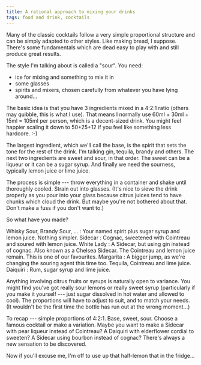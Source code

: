```yaml
---
title: A rational approach to mixing your drinks
tags: food and drink, cocktails
---
```

Many of the classic cocktails follow a very simple proportional
structure and can be simply adapted to other styles. Like making
bread, I suppose. There's some fundamentals which are dead easy
to play with and still produce great results.

The style I'm talking about is called a "sour". You need:

*   ice for mixing and something to mix it in
*   some glasses
*   spirits and mixers, chosen carefully from whatever you have
    lying around...

The basic idea is that you have 3 ingredients mixed in a 4:2:1
ratio (others may quibble, this is what I use). That means I
normally use 60ml + 30ml + 15ml = 105ml per person, which is
a decent-sized drink. You might feel happier scaling it down
to 50+25+12 if you feel like something less hardcore. :-)

The largest ingredient, which we'll call the base, is the spirit that 
sets the tone for the rest of the drink. I'm talking gin, tequila,
brandy and others. The next two ingredients are sweet and sour, in 
that order. The sweet can be a liqueur or it can be a sugar syrup. 
And finally we need the sourness, typically lemon juice or lime juice.

The process is simple --- throw everything in a container and shake
until thoroughly cooled. Strain out into glasses. (It's nice to
sieve the drink properly as you pour into your glass because citrus
juices tend to have chunks which cloud the drink. But maybe you're
not bothered about that. Don't make a fuss if you don't want to.)

So what have you made?

Whisky Sour, Brandy Sour, ...
:   Your named spirit plus sugar syrup and lemon juice. Nothing simpler.
Sidecar
:   Cognac, sweetened with Cointreau and soured with lemon juice.
White Lady
:   A Sidecar, but using gin instead of cognac. Also known as a Chelsea
    Sidecar. The Cointreau and lemon juice remain. This is one of our 
    favourites.
Margarita
:   A bigger jump, as we're changing the souring agent this time too.
    Tequila, Cointreau and lime juice.
Daiquiri
:   Rum, sugar syrup and lime juice.

Anything involving citrus fruits or syrups is naturally open to variance.
You might find you've got really sour lemons or really sweet syrup
(particularly if you make it yourself --- just sugar dissolved in hot
water and allowed to cool). The proportions will have to adjust to suit,
and to match your needs. (It wouldn't be the first time the bottle has
run out at the wrong moment...)

To recap --- simple proportions of 4:2:1. Base, sweet, sour. Choose a
famous cocktail or make a variation. Maybe you want to make a Sidecar
with pear liqueur instead of Cointreau? A Daiquiri with elderflower
cordial to sweeten? A Sidecar using bourbon instead of cognac? There's 
always a new sensation to be discovered.

Now if you'll excuse me, I'm off to use up that half-lemon that in
the fridge...
